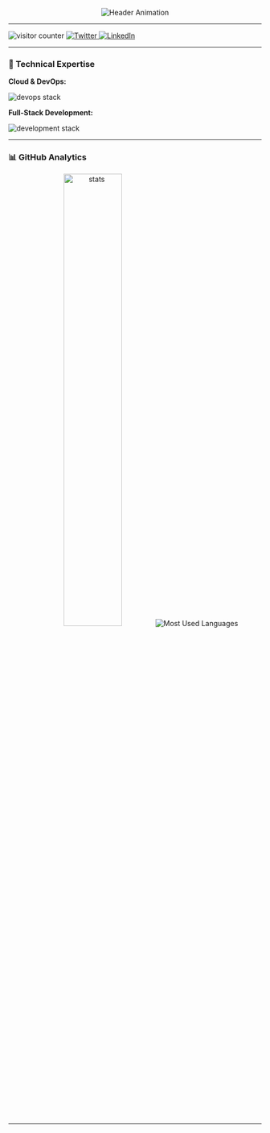 <p align="center">
  <img src="https://readme-typing-svg.demolab.com?font=Fira+Code&weight=600&size=26&duration=4000&pause=1000&color=28B463&center=true&vCenter=true&width=500&lines=DevOps+Enthusiast;Full-Stack+Developer;Cloud+Native+Advocate;Open-Source+Contributor" alt="Header Animation" />
</p>

---

<p align="left"> 
  <img src="https://komarev.com/ghpvc/?username=Sligliyanage&label=Profile%20views&color=0e75b6&style=flat" alt="visitor counter" />
  <a href="https://twitter.com/Sligliyanage" target="blank">
    <img src="https://img.shields.io/badge/Twitter-1DA1F2?style=for-the-badge&logo=twitter&logoColor=white" alt="Twitter" />
  </a>
  <a href="https://linkedin.com/in/sligliyanage">
    <img src="https://img.shields.io/badge/LinkedIn-0077B5?style=for-the-badge&logo=linkedin&logoColor=white" alt="LinkedIn" />
  </a>
</p>

---

### 🚀 Technical Expertise
**Cloud & DevOps:**  
<p align="left">
  <img src="https://skillicons.dev/icons?i=aws,docker,kubernetes,jenkins,githubactions,terraform,ansible,prometheus,grafana&perline=5" alt="devops stack" />
</p>

**Full-Stack Development:**  
<p align="left">
  <img src="https://skillicons.dev/icons?i=cs,dotnet,react,ts,postgres,mongodb,redis,nodejs,html,css,tailwind&perline=6" alt="development stack" />
</p>

---

### 📊 GitHub Analytics
<p align="center">
  <img src="https://github-readme-stats.vercel.app/api?username=Sligliyanage&show_icons=true&theme=dark&hide_border=true&bg_color=000000&title_color=28B463&icon_color=28B463" width="48%" alt="stats" />
      <img src="https://github-readme-stats.vercel.app/api/top-langs?username=Sligliyanage&layout=compact&theme=dark&bg_color=000000&title_color=28B463&text_color=28B463&border_color=28B463" alt="Most Used Languages" />

    
</p>

---
